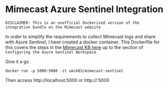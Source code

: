# Mimecast Azure Sentinel Integration
`DISCLAIMER: This is an unofficial Dockerized version of the integration bundle on the Mimecast website`


In order to simplify the requirements to collect Mimecast logs and share with Azure Sentinel, I have created a docker container. This Dockerfile for this covers the steps in the [Mimecast KB here](https://community.mimecast.com/s/article/Azure-Sentinel) up to the section of `Configuring the Azure Sentinel Workspace`

Give it a go

`docker run -p 5000:5000 -it smck83/mimecast-sentinel`

Then access http://localhost:5000 or http://<ip-address>:5000

